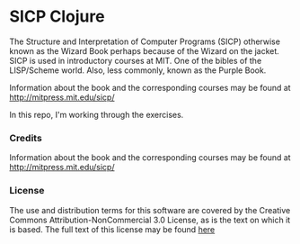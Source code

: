 # SICP Clojure

The Structure and Interpretation of Computer Programs (SICP) otherwise known as the Wizard Book
perhaps because of the Wizard on the jacket.  SICP is used in introductory courses at MIT.
One of the bibles of the LISP/Scheme world. Also, less commonly, known as the Purple Book.

Information about the book and the corresponding courses may be found at http://mitpress.mit.edu/sicp/

In this repo, I'm working through the exercises.

### Credits

Information about the book and the corresponding courses may be found at http://mitpress.mit.edu/sicp/

### License

The use and distribution terms for this software are covered by the Creative Commons
Attribution-NonCommercial 3.0 License, as is the text on which it is based.  The full text
of this license may be found <a href="http://creativecommons.org/licenses/by-nc/3.0/">here</a>
